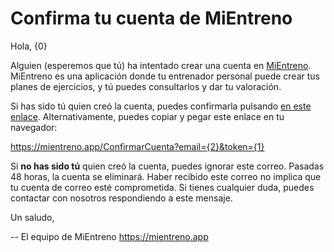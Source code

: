 # Confirma tu cuenta de MiEntreno

Hola, {0}

Alguien (esperemos que tú) ha intentado crear una cuenta en [MiEntreno](https://mientreno.app). MiEntreno es una aplicación donde tu entrenador personal puede crear tus planes de ejercicios, y tú puedes consultarlos y dar tu valoración.

Si has sido tú quien creó la cuenta, puedes confirmarla pulsando [en este enlace](https://mientreno.app/ConfirmarCuenta?email={2}&token={1}). Alternativamente, puedes copiar y pegar este enlace en tu navegador:

<https://mientreno.app/ConfirmarCuenta?email={2}&token={1}>

Si **no has sido tú** quien creó la cuenta, puedes ignorar este correo. Pasadas 48 horas, la cuenta se eliminará. Haber recibido este correo no implica que tu cuenta de correo esté comprometida. Si tienes cualquier duda, puedes contactar con nosotros respondiendo a este mensaje.

Un saludo,

-- El equipo de MiEntreno https://mientreno.app
